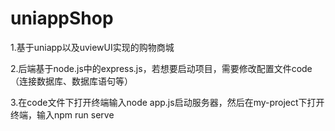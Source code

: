 # uniappShop
1.基于uniapp以及uviewUI实现的购物商城

2.后端基于node.js中的express.js，若想要启动项目，需要修改配置文件code（连接数据库、数据库语句等）

3.在code文件下打开终端输入node app.js启动服务器，然后在my-project下打开终端，输入npm run serve
